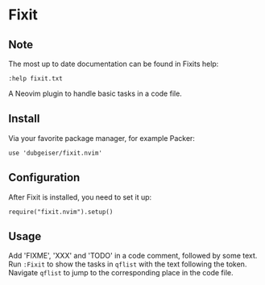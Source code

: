 # Fixit

## Note
The most up to date documentation can be found in Fixits help:

    :help fixit.txt

A Neovim plugin to handle basic tasks in a code file.

## Install
Via your favorite package manager, for example Packer:

    use 'dubgeiser/fixit.nvim'

## Configuration
After Fixit is installed, you need to set it up:

    require("fixit.nvim").setup()

## Usage
Add 'FIXME', 'XXX' and 'TODO' in a code comment, followed by some text.
Run `:Fixit` to show the tasks in `qflist` with the text following the token.
Navigate `qflist` to jump to the corresponding place in the code file.
